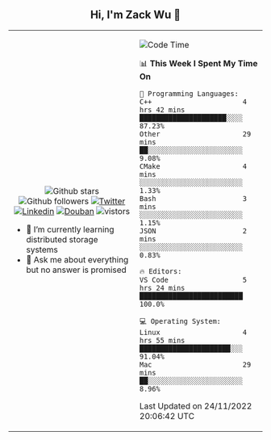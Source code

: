 <h2 align="center"> Hi, I'm Zack Wu 👋 </h2>

<table>
    <tr>
        <td valign="center" width="50%">
            <p align="center">
              <img src="https://img.shields.io/github/stars/izackwu?style=social" alt="Github stars" />
              <img src="https://img.shields.io/github/followers/izackwu?style=social" alt="Github followers" />
              <a href="https://twitter.com/_zackwu"><img src="https://img.shields.io/badge/@__zackwu-1DA1F2?style=flat&logo=Twitter&logoColor=white" alt="Twitter"/></a>
              <a href="https://www.linkedin.com/in/izackwu/?locale=en_US"><img src="https://img.shields.io/badge/@izackwu-0073b1?style=flat&logo=LinkedIn&logoColor=white" alt="Linkedin" /></a>
              <a href="https://www.douban.com/people/keith1"><img src="https://img.shields.io/badge/@keith1-007722?style=flat&logo=Douban&logoColor=white" alt="Douban" /></a>
              <img src="https://visitor-badge.glitch.me/badge?page_id=keithnull" alt="vistors" />
            </p>
            <ul>
                <li>🌱 I’m currently learning distributed storage systems</li>
                <li>💬 Ask me about everything but no answer is promised</li>
            </ul>
        </td>
       <td valign="top" width="50%">
    
<!--START_SECTION:waka-->
![Code Time](http://img.shields.io/badge/Code%20Time-2%2C138%20hrs%2038%20mins-blue)

📊 **This Week I Spent My Time On** 

```text
💬 Programming Languages: 
C++                      4 hrs 42 mins       █████████████████████░░░░   87.23% 
Other                    29 mins             ██░░░░░░░░░░░░░░░░░░░░░░░   9.08% 
CMake                    4 mins              ░░░░░░░░░░░░░░░░░░░░░░░░░   1.33% 
Bash                     3 mins              ░░░░░░░░░░░░░░░░░░░░░░░░░   1.15% 
JSON                     2 mins              ░░░░░░░░░░░░░░░░░░░░░░░░░   0.83%

🔥 Editors: 
VS Code                  5 hrs 24 mins       █████████████████████████   100.0%

💻 Operating System: 
Linux                    4 hrs 55 mins       ██████████████████████░░░   91.04% 
Mac                      29 mins             ██░░░░░░░░░░░░░░░░░░░░░░░   8.96%

```


 Last Updated on 24/11/2022 20:06:42 UTC
<!--END_SECTION:waka-->
</td></tr>
</table>


